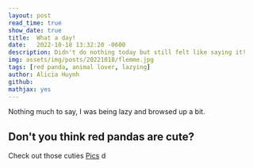 ```yaml
---
layout: post
read_time: true
show_date: true
title:  What a day!
date:   2022-10-18 13:32:20 -0600
description: Didn't do nothing today but still felt like saying it!
img: assets/img/posts/20221018/flemme.jpg 
tags: [red panda, animal lover, lazying]
author: Alicia Huynh
github:
mathjax: yes
---
```

Nothing much to say, I was being lazy and browsed up a bit.

## Don't you think red pandas are cute?

Check out those cuties [Pics](https://www.istockphoto.com/fr/photos/red-panda-cute) d
